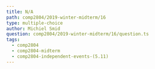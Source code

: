 ```yaml
---
title: N/A
path: comp2804/2019-winter-midterm/16
type: multiple-choice
author: Michiel Smid
question: comp2804/2019-winter-midterm/16/question.ts
tags:
  - comp2804
  - comp2804-midterm
  - comp2804-independent-events-(5.11)
---
```


